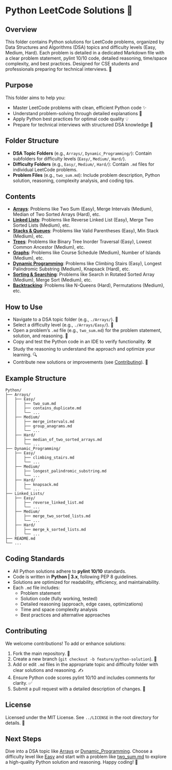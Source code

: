 # Python LeetCode Solutions 🐍

## Overview
This folder contains Python solutions for LeetCode problems, organized by Data Structures and Algorithms (DSA) topics and difficulty levels (Easy, Medium, Hard). Each problem is detailed in a dedicated Markdown file with a clear problem statement, pylint 10/10 code, detailed reasoning, time/space complexity, and best practices. Designed for CSE students and professionals preparing for technical interviews. 🚀

## Purpose
This folder aims to help you:
- Master LeetCode problems with clean, efficient Python code ✨
- Understand problem-solving through detailed explanations 🧠
- Apply Python best practices for optimal code quality 💡
- Prepare for technical interviews with structured DSA knowledge 🎯

## Folder Structure
- **DSA Topic Folders** (e.g., `Arrays/`, `Dynamic_Programming/`): Contain subfolders for difficulty levels (`Easy/`, `Medium/`, `Hard/`).
- **Difficulty Folders** (e.g., `Easy/`, `Medium/`, `Hard/`): Contain `.md` files for individual LeetCode problems.
- **Problem Files** (e.g., `two_sum.md`): Include problem description, Python solution, reasoning, complexity analysis, and coding tips.

## Contents
- **[Arrays](./Arrays/)**: Problems like Two Sum (Easy), Merge Intervals (Medium), Median of Two Sorted Arrays (Hard), etc.
- **[Linked Lists](./Linked_Lists/)**: Problems like Reverse Linked List (Easy), Merge Two Sorted Lists (Medium), etc.
- **[Stacks & Queues](./Stacks_Queues/)**: Problems like Valid Parentheses (Easy), Min Stack (Medium), etc.
- **[Trees](./Trees/)**: Problems like Binary Tree Inorder Traversal (Easy), Lowest Common Ancestor (Medium), etc.
- **[Graphs](./Graphs/)**: Problems like Course Schedule (Medium), Number of Islands (Medium), etc.
- **[Dynamic Programming](./Dynamic_Programming/)**: Problems like Climbing Stairs (Easy), Longest Palindromic Substring (Medium), Knapsack (Hard), etc.
- **[Sorting & Searching](./Sorting_Searching/)**: Problems like Search in Rotated Sorted Array (Medium), Merge Sort (Medium), etc.
- **[Backtracking](./Backtracking/)**: Problems like N-Queens (Hard), Permutations (Medium), etc.

## How to Use
- Navigate to a DSA topic folder (e.g., `./Arrays/`). 📂
- Select a difficulty level (e.g., `./Arrays/Easy/`). 📌
- Open a problem’s `.md` file (e.g., `two_sum.md`) for the problem statement, solution, and reasoning. 📝
- Copy and test the Python code in an IDE to verify functionality. 🛠️
- Study the reasoning to understand the approach and optimize your learning. 🔍
- Contribute new solutions or improvements (see [Contributing](#contributing)). 🤗

## Example Structure
```
Python/
├── Arrays/
│   ├── Easy/
│   │   ├── two_sum.md
│   │   ├── contains_duplicate.md
│   │   └── ...
│   ├── Medium/
│   │   ├── merge_intervals.md
│   │   ├── group_anagrams.md
│   │   └── ...
│   ├── Hard/
│   │   ├── median_of_two_sorted_arrays.md
│   │   └── ...
├── Dynamic_Programming/
│   ├── Easy/
│   │   ├── climbing_stairs.md
│   │   └── ...
│   ├── Medium/
│   │   ├── longest_palindromic_substring.md
│   │   └── ...
│   ├── Hard/
│   │   ├── knapsack.md
│   │   └── ...
├── Linked_Lists/
│   ├── Easy/
│   │   ├── reverse_linked_list.md
│   │   └── ...
│   ├── Medium/
│   │   ├── merge_two_sorted_lists.md
│   │   └── ...
│   ├── Hard/
│   │   ├── merge_k_sorted_lists.md
│   │   └── ...
├── README.md
└── ...
```

## Coding Standards
- All Python solutions adhere to **pylint 10/10** standards.
- Code is written in **Python  | 3.x**, following PEP 8 guidelines.
- Solutions are optimized for readability, efficiency, and maintainability.
- Each `.md` file includes:
  - Problem statement
  - Solution code (fully working, tested)
  - Detailed reasoning (approach, edge cases, optimizations)
  - Time and space complexity analysis
  - Best practices and alternative approaches

## Contributing
We welcome contributions! To add or enhance solutions:
1. Fork the main repository. 🍴
2. Create a new branch (`git checkout -b feature/python-solution`). 🌿
3. Add or edit `.md` files in the appropriate topic and difficulty folder with clear solutions and reasoning. ✍️
4. Ensure Python code scores pylint 10/10 and includes comments for clarity. ✅
5. Submit a pull request with a detailed description of changes. 🚀

## License
Licensed under the MIT License. See `../LICENSE` in the root directory for details. 📜

## Next Steps
Dive into a DSA topic like [Arrays](./Arrays/) or [Dynamic_Programming](./Dynamic_Programming/). Choose a difficulty level like [Easy](./Arrays/Easy/) and start with a problem like [two_sum.md](./Arrays/Easy/two_sum.md) to explore a high-quality Python solution and reasoning. Happy coding! 🌟